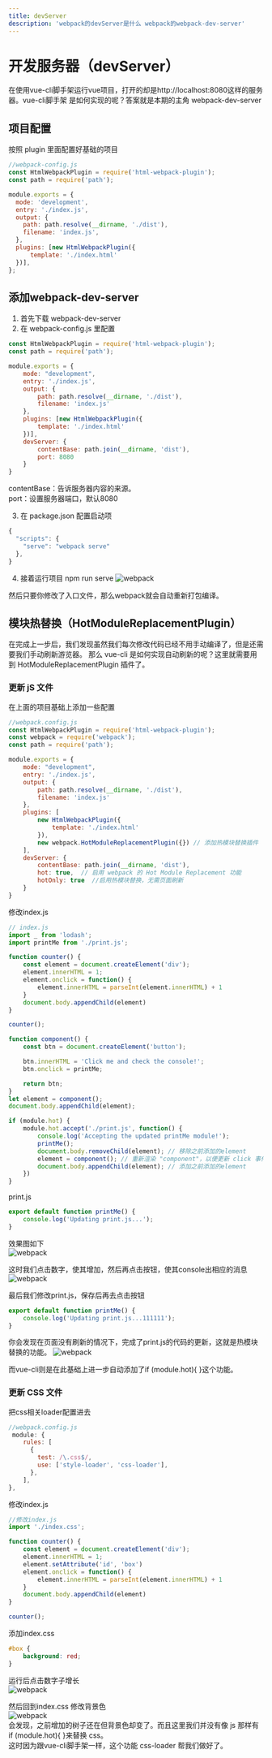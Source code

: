```yaml
---
title: devServer
description: 'webpack的devServer是什么 webpack的webpack-dev-server'
---
```


# 开发服务器（devServer）
在使用vue-cli脚手架运行vue项目，打开的却是http://localhost:8080这样的服务器。vue-cli脚手架
是如何实现的呢？答案就是本期的主角 webpack-dev-server  

## 项目配置
按照 plugin 里面配置好基础的项目
```js
//webpack-config.js
const HtmlWebpackPlugin = require('html-webpack-plugin');
const path = require('path');

module.exports = {
  mode: 'development',
  entry: './index.js',
  output: {
    path: path.resolve(__dirname, './dist'),
    filename: 'index.js',
  },
  plugins: [new HtmlWebpackPlugin({
      template: './index.html'
  })],
};
```

## 添加webpack-dev-server
1. 首先下载 webpack-dev-server
2. 在 webpack-config.js 里配置
```js
const HtmlWebpackPlugin = require('html-webpack-plugin');
const path = require('path');

module.exports = {
    mode: "development",
    entry: './index.js',
    output: {
        path: path.resolve(__dirname, './dist'),
        filename: 'index.js'
    },
    plugins: [new HtmlWebpackPlugin({
        template: './index.html'
    })],
    devServer: {
        contentBase: path.join(__dirname, 'dist'),
        port: 8080
    }
}
```
contentBase：告诉服务器内容的来源。  
port：设置服务器端口，默认8080  

3. 在 package.json 配置启动项
```js
{
  "scripts": {
    "serve": "webpack serve"
  },
}
```
4. 接着运行项目 npm run serve
![webpack](../../assets/webpack/devServer_01.png)

然后只要你修改了入口文件，那么webpack就会自动重新打包编译。

## 模块热替换（HotModuleReplacementPlugin）
在完成上一步后，我们发现虽然我们每次修改代码已经不用手动编译了，但是还需要我们手动刷新游览器。
那么 vue-cli 是如何实现自动刷新的呢？这里就需要用到 HotModuleReplacementPlugin 插件了。  

### 更新 jS 文件
在上面的项目基础上添加一些配置
```js
//webpack.config.js
const HtmlWebpackPlugin = require('html-webpack-plugin');
const webpack = require('webpack');
const path = require('path');

module.exports = {
    mode: "development",
    entry: './index.js',
    output: {
        path: path.resolve(__dirname, './dist'),
        filename: 'index.js'
    },
    plugins: [
        new HtmlWebpackPlugin({
            template: './index.html'
        }),
        new webpack.HotModuleReplacementPlugin({}) // 添加热模块替换插件
    ],
    devServer: {
        contentBase: path.join(__dirname, 'dist'),
        hot: true,  // 启用 webpack 的 Hot Module Replacement 功能
        hotOnly: true  //启用热模块替换，无需页面刷新
    }
}
```

修改index.js
```js
// index.js
import _ from 'lodash';
import printMe from './print.js';

function counter() {
    const element = document.createElement('div');
    element.innerHTML = 1;
    element.onclick = function() {
        element.innerHTML = parseInt(element.innerHTML) + 1
    }
    document.body.appendChild(element)
}

counter();

function component() {
    const btn = document.createElement('button');

    btn.innerHTML = 'Click me and check the console!';
    btn.onclick = printMe;

    return btn;
}
let element = component();
document.body.appendChild(element);

if (module.hot) {
    module.hot.accept('./print.js', function() {
        console.log('Accepting the updated printMe module!');
        printMe();
        document.body.removeChild(element); // 移除之前添加的element
        element = component(); // 重新渲染 "component"，以便更新 click 事件处理函数
        document.body.appendChild(element); // 添加之前添加的element
    })
}

```

print.js
```js
export default function printMe() {
    console.log('Updating print.js...');
}
```

效果图如下  
![webpack](../../assets/webpack/devServer_02.png)  

这时我们点击数字，使其增加，然后再点击按钮，使其console出相应的消息
![webpack](../../assets/webpack/devServer_03.png)  

最后我们修改print.js，保存后再去点击按钮
```js
export default function printMe() {
    console.log('Updating print.js...111111');
}
```

你会发现在页面没有刷新的情况下，完成了print.js的代码的更新，这就是热模块替换的功能。
![webpack](../../assets/webpack/devServer_04.png)  

而vue-cli则是在此基础上进一步自动添加了if (module.hot){ }这个功能。

### 更新 CSS 文件
把css相关loader配置进去
```js
//webpack.config.js
 module: {
    rules: [
      {
        test: /\.css$/,
        use: ['style-loader', 'css-loader'],
      },
    ],
},
```

修改index.js
```js
//修改index.js
import './index.css';

function counter() {
    const element = document.createElement('div');
    element.innerHTML = 1;
    element.setAttribute('id', 'box')
    element.onclick = function() {
        element.innerHTML = parseInt(element.innerHTML) + 1
    }
    document.body.appendChild(element)
}

counter();

```
添加index.css 
```css
#box {
    background: red;
}
```

运行后点击数字子增长  
![webpack](../../assets/webpack/devServer_05.png)  

然后回到index.css 修改背景色  
![webpack](../../assets/webpack/devServer_06.png)  
会发现，之前增加的树子还在但背景色却变了。而且这里我们并没有像 js 那样有
if (module.hot){ }来替换 css。  
这时因为跟vue-cli脚手架一样，这个功能 css-loader 帮我们做好了。
